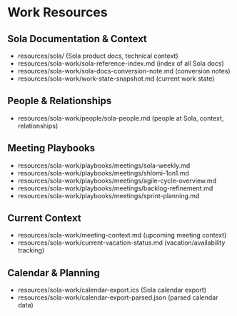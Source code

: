 # Work Resources

## Sola Documentation & Context
- resources/sola/ (Sola product docs, technical context)
- resources/sola-work/sola-reference-index.md (index of all Sola docs)
- resources/sola-work/sola-docs-conversion-note.md (conversion notes)
- resources/sola-work/work-state-snapshot.md (current work state)

## People & Relationships
- resources/sola-work/people/sola-people.md (people at Sola, context, relationships)

## Meeting Playbooks
- resources/sola-work/playbooks/meetings/sola-weekly.md
- resources/sola-work/playbooks/meetings/shlomi-1on1.md
- resources/sola-work/playbooks/meetings/agile-cycle-overview.md
- resources/sola-work/playbooks/meetings/backlog-refinement.md
- resources/sola-work/playbooks/meetings/sprint-planning.md

## Current Context
- resources/sola-work/meeting-context.md (upcoming meeting context)
- resources/sola-work/current-vacation-status.md (vacation/availability tracking)

## Calendar & Planning
- resources/sola-work/calendar-export.ics (Sola calendar export)
- resources/sola-work/calendar-export-parsed.json (parsed calendar data)
